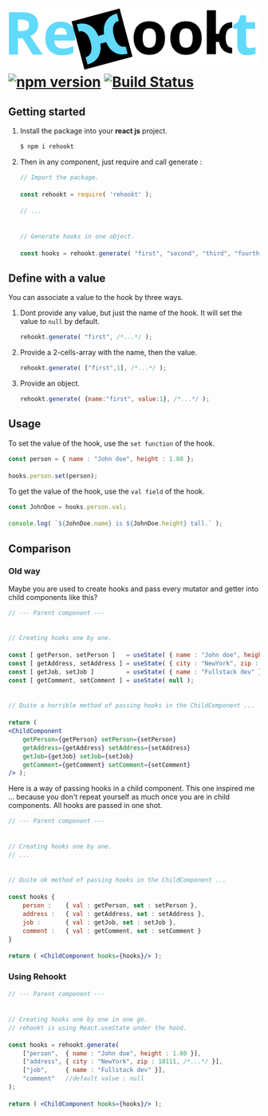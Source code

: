 # <img id="rehookt-logo" src="https://raw.githubusercontent.com/ManuUseGitHub/Rehookt/master/rehookt_logo.svg"> [![npm version](https://badge.fury.io/js/rehookt.svg)](https://badge.fury.io/js/rehookt) [![Build Status](https://travis-ci.com/ManuUseGitHub/Rehookt.svg?branch=master)](https://travis-ci.com/ManuUseGitHub/Rehookt)

## Getting started

1. Install the package into your <b>react js</b> project.
    ```bash
    $ npm i rehookt
    ```
1. Then in any component, just require and call generate :
    ```jsx
    // Import the package.

    const rehookt = require( 'rehookt' );

    // ...


    // Generate hooks in one object.

    const hooks = rehookt.generate( "first", "second", "third", "fourth", /*...*/ );
    ```

## Define with a value
You can associate a value to the hook by three ways.
1. Dont provide any value, but just the name of the hook. It will set the value to `null` by default.
    ```jsx
    rehookt.generate( "first", /*...*/ );
    ```
1. Provide a 2-cells-array with the name, then the value.
    ```jsx
    rehookt.generate( ["first",1], /*...*/ );
    ```
1. Provide an object.
    ```jsx
    rehookt.generate( {name:"first", value:1}, /*...*/ );
    ```

## Usage
To set the value of the hook, use the `set function` of the hook.
```jsx
const person = { name : "John doe", height : 1.80 };

hooks.person.set(person);
```

To get the value of the hook, use the `val field` of the hook.
```jsx
const JohnDoe = hooks.person.val;

console.log( `${JohnDoe.name} is ${JohnDoe.height} tall.` );
```

## Comparison
### Old way

Maybe you are used to create hooks and pass every mutator and getter into child components like this?
```jsx
// --- Parent component ---


// Creating hooks one by one.

const [ getPerson, setPerson ]   = useState( { name : "John doe", height : 1.80 } );
const [ getAddress, setAddress ] = useState( { city : "NewYork", zip : 10111, /*...*/ } );
const [ getJob, setJob ]         = useState( { name : "Fullstack dev" } );
const [ getComment, setComment ] = useState( null );


// Quite a horrible method of passing hooks in the ChildComponent ...

return (
<ChildComponent 
    getPerson={getPerson} setPerson={setPerson} 
    getAddress={getAddress} setAddress={setAddress} 
    getJob={getJob} setJob={setJob} 
    getComment={getComment} setComment={setComment} 
/> );
```

Here is a way of passing hooks in a child component. This one inspired me ... because you don't repeat yourself as much once you are in child components. All hooks are passed in one shot.
```jsx
// --- Parent component ---


// Creating hooks one by one.
// ...


// Quite ok method of passing hooks in the ChildComponent ...

const hooks { 
    person :    { val : getPerson, set : setPerson },
    address :   { val : getAddress, set : setAddress },
    job :       { val : getJob, set : setJob },
    comment :   { val : getComment, set : setComment }
}

return ( <ChildComponent hooks={hooks}/> );
```

### Using Rehookt
```jsx
// --- Parent component ---


// Creating hooks one by one in one go.
// rehookt is using React.useState under the hood.

const hooks = rehookt.generate(
    ["person",  { name : "John doe", height : 1.80 }],
    ["address", { city : "NewYork", zip : 10111, /*...*/ }],
    ["job",     { name : "Fullstack dev" }],
    "comment"   //default value : null
);

return ( <ChildComponent hooks={hooks}/> );
```